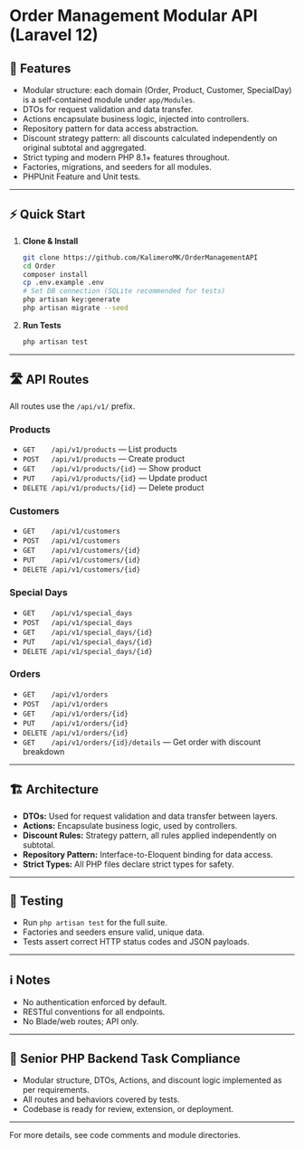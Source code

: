 # Order Management Modular API (Laravel 12)


## 🚀 Features
- Modular structure: each domain (Order, Product, Customer, SpecialDay) is a self-contained module under `app/Modules`.
- DTOs for request validation and data transfer.
- Actions encapsulate business logic, injected into controllers.
- Repository pattern for data access abstraction.
- Discount strategy pattern: all discounts calculated independently on original subtotal and aggregated.
- Strict typing and modern PHP 8.1+ features throughout.
- Factories, migrations, and seeders for all modules.
- PHPUnit Feature and Unit tests.

---

## ⚡️ Quick Start

1. **Clone & Install**
   ```bash
   git clone https://github.com/KalimeroMK/OrderManagementAPI
   cd Order
   composer install
   cp .env.example .env
   # Set DB connection (SQLite recommended for tests)
   php artisan key:generate
   php artisan migrate --seed
   ```

2. **Run Tests**
   ```bash
   php artisan test
   ```

---

## 🛣️ API Routes

All routes use the `/api/v1/` prefix.

### Products
- `GET    /api/v1/products`         — List products
- `POST   /api/v1/products`         — Create product
- `GET    /api/v1/products/{id}`    — Show product
- `PUT    /api/v1/products/{id}`    — Update product
- `DELETE /api/v1/products/{id}`    — Delete product

### Customers
- `GET    /api/v1/customers`
- `POST   /api/v1/customers`
- `GET    /api/v1/customers/{id}`
- `PUT    /api/v1/customers/{id}`
- `DELETE /api/v1/customers/{id}`

### Special Days
- `GET    /api/v1/special_days`
- `POST   /api/v1/special_days`
- `GET    /api/v1/special_days/{id}`
- `PUT    /api/v1/special_days/{id}`
- `DELETE /api/v1/special_days/{id}`

### Orders
- `GET    /api/v1/orders`
- `POST   /api/v1/orders`
- `GET    /api/v1/orders/{id}`
- `PUT    /api/v1/orders/{id}`
- `DELETE /api/v1/orders/{id}`
- `GET    /api/v1/orders/{id}/details` — Get order with discount breakdown

---

## 🏗️ Architecture

- **DTOs:** Used for request validation and data transfer between layers.
- **Actions:** Encapsulate business logic, used by controllers.
- **Discount Rules:** Strategy pattern, all rules applied independently on subtotal.
- **Repository Pattern:** Interface-to-Eloquent binding for data access.
- **Strict Types:** All PHP files declare strict types for safety.

---

## 🧪 Testing
- Run `php artisan test` for the full suite.
- Factories and seeders ensure valid, unique data.
- Tests assert correct HTTP status codes and JSON payloads.

---

## ℹ️ Notes
- No authentication enforced by default.
- RESTful conventions for all endpoints.
- No Blade/web routes; API only.

---

## 📄 Senior PHP Backend Task Compliance
- Modular structure, DTOs, Actions, and discount logic implemented as per requirements.
- All routes and behaviors covered by tests.
- Codebase is ready for review, extension, or deployment.

---

For more details, see code comments and module directories.
